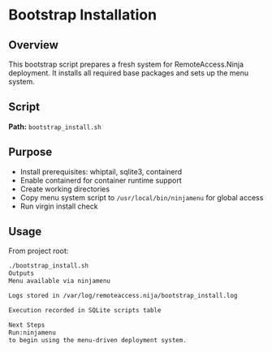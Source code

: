 # Bootstrap Installation

## Overview

This bootstrap script prepares a fresh system for RemoteAccess.Ninja deployment. It installs all required base packages and sets up the menu system.

## Script

**Path:** `bootstrap_install.sh`

## Purpose

- Install prerequisites: whiptail, sqlite3, containerd
- Enable containerd for container runtime support
- Create working directories
- Copy menu system script to `/usr/local/bin/ninjamenu` for global access
- Run virgin install check

## Usage

From project root:

```bash
./bootstrap_install.sh
Outputs
Menu available via ninjamenu

Logs stored in /var/log/remoteaccess.nija/bootstrap_install.log

Execution recorded in SQLite scripts table

Next Steps
Run:ninjamenu
to begin using the menu-driven deployment system.
